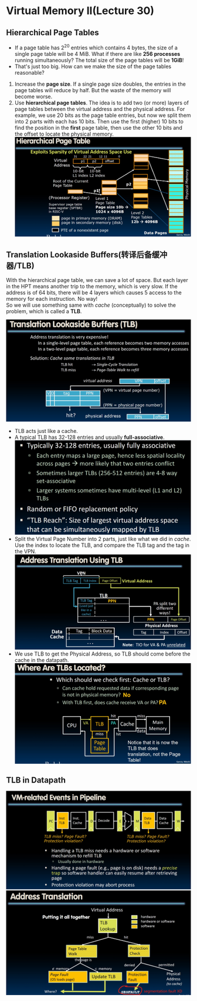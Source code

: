 # Virtual Memory II(Lecture 30)

## Hierarchical Page Tables

- If a page table has $2^{20}$ entries which contains 4 bytes, the size of a single page table will be 4 MiB. What if there are like **256 processes** running simultaneously? The total size of the page tables will be **1GiB**!
- That's just too big. How can we make the size of the page tables reasonable?

1. Increase the **page size**. If a single page size doubles, the entries in the page tables will reduce by half. But the waste of the memory will become worse.
2. Use **hierarchical page tables**. The idea is to add two (or more) layers of page tables between the virtual address and the physical address. For example, we use 20 bits as the page table entries, but now we split them into 2 parts with each has 10 bits. Then use the first (higher) 10 bits to find the position in the **first** page table, then use the other 10 bits and the offset to locate the physical memory.
   ![HPT](./Image/Week11/Week11-11.png)

## Translation Lookaside Buffers(转译后备缓冲器/TLB)

With the hierarchical page table, we can save a lot of space. But each layer in the HPT means another trip to the memory, which is very slow. If the address is of 64 bits, there will be 4 layers which causes 5 access to the memory for each instruction. No way!  
So we will use something same with *cache* (conceptually) to solve the problem, which is called a **TLB**.  

![TLB](./Image/Week11/Week11-12.png)

- TLB acts just like a cache.
- A typical TLB has 32-128 entries and usually **full-associative**.
  ![TLB](./Image/Week11/Week11-13.png)
- Split the Virtual Page Number into 2 parts, just like what we did in *cache*. Use the index to locate the TLB, and compare the TLB tag and the tag in the VPN.
  ![TLB](./Image/Week11/Week11-14.png)
- We use TLB to get the Physical Address, so TLB should come before the cache in the datapath.
  ![TLB & cache](./Image/Week11/Week11-15.png)

## TLB in Datapath

![TLB in Datapath](./Image/Week11/Week11-16.png)
![Translation](./Image/Week11/Week11-17.png)
